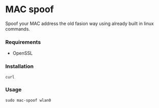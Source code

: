 # MAC spoof

Spoof your MAC address the old fasion way using already built in linux commands. 

### Requirements

- OpenSSL

### Installation

    curl 

### Usage

    sudo mac-spoof wlan0
